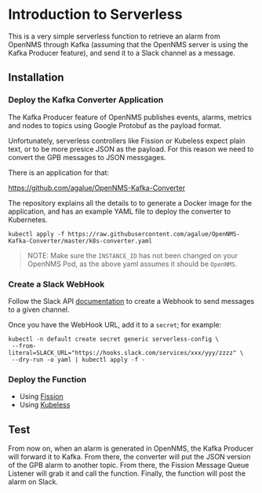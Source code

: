 
# Introduction to Serverless

This is a very simple serverless function to retrieve an alarm from OpenNMS through Kafka (assuming that the OpenNMS server is using the Kafka Producer feature), and send it to a Slack channel as a message.

## Installation

### Deploy the Kafka Converter Application

The Kafka Producer feature of OpenNMS publishes events, alarms, metrics and nodes to topics using Google Protobuf as the payload format.

Unfortunately, serverless controllers like Fission or Kubeless expect plain text, or to be more presice JSON as the payload. For this reason we need to convert the GPB messages to JSON messgages.

There is an application for that:

https://github.com/agalue/OpenNMS-Kafka-Converter

The repository explains all the details to to generate a Docker image for the application, and has an example YAML file to deploy the converter to Kubernetes.

```shell
kubectl apply -f https://raw.githubusercontent.com/agalue/OpenNMS-Kafka-Converter/master/k8s-converter.yaml
```

> NOTE: Make sure the `INSTANCE_ID` has not been changed on your OpenNMS Pod, as the above yaml assumes it should be `OpenNMS`.

### Create a Slack WebHook

Follow the Slack API [documentation](https://api.slack.com/incoming-webhooks) to create a Webhook to send messages to a given channel.

Once you have the WebHook URL, add it to a `secret`; for example:

```shell
kubectl -n default create secret generic serverless-config \
 --from-literal=SLACK_URL="https://hooks.slack.com/services/xxx/yyy/zzzz" \
 --dry-run -o yaml | kubectl apply -f -
```

### Deploy the Function

* Using [Fission](README.fission.md)
* Using [Kubeless](README.kubeless.md)

## Test

From now on, when an alarm is generated in OpenNMS, the Kafka Producer will forward it to Kafka. From there, the converter will put the JSON version of the GPB alarm to another topic. From there, the Fission Message Queue Listener will grab it and call the function. Finally, the function will post the alarm on Slack.
